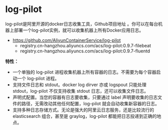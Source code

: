 # log-pilot

log-pilot是阿里开源的docker日志收集工具，Github项目地址 。你可以在每台机器上部署一个log-pilot实例，就可以收集机器上所有Docker应用日志。

- https://github.com/AliyunContainerService/log-pilot
  - registry.cn-hangzhou.aliyuncs.com/acs/log-pilot:0.9.7-filebeat
  - registry.cn-hangzhou.aliyuncs.com/acs/log-pilot:0.9.7-fluentd

**特性：**

- 一个单独的 log-pilot 进程收集机器上所有容器的日志。不需要为每个容器启动一个 log-pilot 进程。
- 支持文件日志和 stdout。docker log dirver 亦或 logspout 只能处理 stdout，log-pilot 不仅支持收集 stdout 日志，还可以收集文件日志。
- 声明式配置。当您的容器有日志要收集，只要通过 label 声明要收集的日志文件的路径，无需改动其他任何配置，log-pilot 就会自动收集新容器的日志。
- 支持多种日志存储方式。无论是强大的阿里云日志服务，还是比较流行的 elasticsearch 组合，甚至是 graylog，log-pilot 都能把日志投递到正确的地点。